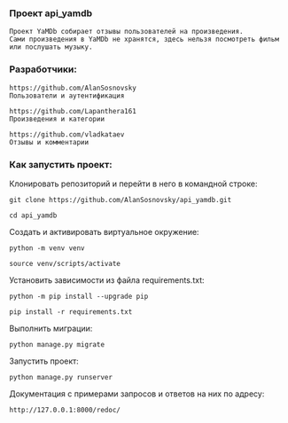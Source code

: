 ### Проект api_yamdb

```
Проект YaMDb собирает отзывы пользователей на произведения.
Сами произведения в YaMDb не хранятся, здесь нельзя посмотреть фильм или послушать музыку.
```

### Разработчики:

```
https://github.com/AlanSosnovsky
Пользователи и аутентификация
```

```
https://github.com/Lapanthera161
Произведения и категории
```

```
https://github.com/vladkataev
Отзывы и комментарии
```

### Как запустить проект:

Клонировать репозиторий и перейти в него в командной строке:

```
git clone https://github.com/AlanSosnovsky/api_yamdb.git
```

```
cd api_yamdb
```

Cоздать и активировать виртуальное окружение:

```
python -m venv venv
```

```
source venv/scripts/activate
```

Установить зависимости из файла requirements.txt:

```
python -m pip install --upgrade pip
```

```
pip install -r requirements.txt
```

Выполнить миграции:

```
python manage.py migrate
```

Запустить проект:

```
python manage.py runserver
```

Документация с примерами запросов и ответов на них по адресу:

```
http://127.0.0.1:8000/redoc/
```